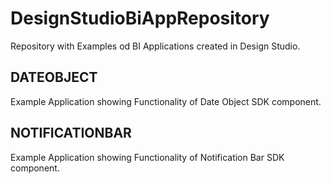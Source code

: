 DesignStudioBiAppRepository
===========================

Repository with Examples od BI Applications created in Design Studio.


DATEOBJECT
-----------------------------------
Example Application showing Functionality of Date Object SDK component.

NOTIFICATIONBAR
-----------------------------------
Example Application showing Functionality of Notification Bar SDK component.
